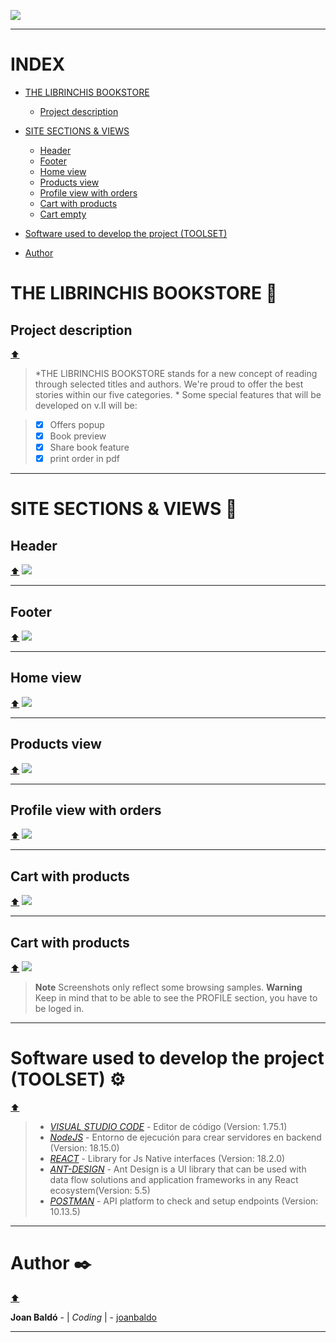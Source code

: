 ![](./src/assets/R_Banner.jpg)

***
# INDEX
- [THE LIBRINCHIS BOOKSTORE](#the-librinchis-bookstore)
    - [Project description](#project-description)

- [SITE SECTIONS & VIEWS](#site-sections-&-views)
    - [Header](#header)
    - [Footer](#footer)
    - [Home view](#home-view)
    - [Products view](#products-view)
    - [Profile view with orders](#profile-view-with-orders)
    - [Cart with products](#cart-with-products)
    - [Cart empty](#cart-empty)

- [Software used to develop the project (TOOLSET)](#software-used-to-develop-the-project-toolset-%EF%B8%8F)

- [Author](#author-%EF%B8%8F)



# THE LIBRINCHIS BOOKSTORE 📅
## Project description
[⬆️](#index)

>*THE LIBRINCHIS BOOKSTORE  stands for a new concept of reading through selected titles and authors. We're proud to offer the best stories within our five categories. *
>Some special features that will be developed on v.II will be:

>- [X] Offers popup
>- [X] Book preview
>- [X] Share book feature
>- [X] print order in pdf


***
# SITE SECTIONS & VIEWS 📅
## Header
[⬆️](#index)
![](./src/assets/R_Header.jpg)

***

## Footer
[⬆️](#index)
![](./src/assets/R_Footer.jpg)

***

## Home view
[⬆️](#index)
![](./src/assets/R_Home.jpg)

***

## Products view
[⬆️](#index)
![](./src/assets/R_Products.jpg)

***

## Profile view with orders
[⬆️](#index)
![](./src/assets/R_Profile.jpg)

***

## Cart with products
[⬆️](#index)
![](./src/assets/R_Cart.jpg)

***

## Cart with products
[⬆️](#index)
![](./src/assets/R_Cart_E.jpg)


> __Note__
Screenshots only reflect some browsing samples.
> __Warning__
Keep in mind that to be able to see the PROFILE section, you have to be loged in.

***
# Software used to develop the project (TOOLSET) ⚙️
[⬆️](#index)


>* [*VISUAL STUDIO CODE*](https://code.visualstudio.com/) - Editor de código (Version: 1.75.1)
>* [*NodeJS*](https://code.visualstudio.com/) - Entorno de ejecución para crear servidores en backend (Version: 18.15.0)
>* [*REACT*](https://es.react.dev/) - Library for Js Native interfaces (Version: 18.2.0)
>* [*ANT-DESIGN*](https://ant.design/) - Ant Design is a UI library that can be used with data flow solutions and application frameworks in any React ecosystem(Version: 5.5)
>* [*POSTMAN*](https://www.postman.com/) - API platform to check and setup endpoints (Version: 10.13.5)


***
# Author ✒️
[⬆️](#índice)

**Joan Baldó** - | *Coding* | - [joanbaldo](https://github.com/joanbaldo)

***